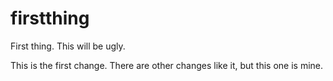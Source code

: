firstthing
==========

First thing. This will be ugly.

This is the first change. There are other changes like it, but this one is mine. 
